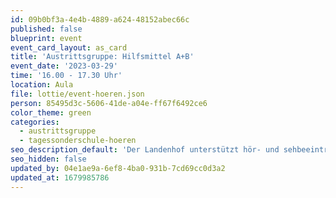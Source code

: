 ```yaml
---
id: 09b0bf3a-4e4b-4889-a624-48152abec66c
published: false
blueprint: event
event_card_layout: as_card
title: 'Austrittsgruppe: Hilfsmittel A+B'
event_date: '2023-03-29'
time: '16.00 - 17.30 Uhr'
location: Aula
file: lottie/event-hoeren.json
person: 85495d3c-5606-41de-a04e-ff67f6492ce6
color_theme: green
categories:
  - austrittsgruppe
  - tagessonderschule-hoeren
seo_description_default: 'Der Landenhof unterstützt hör- und sehbeeinträchtigte Kinder & Jugendliche in ihrem selbstbestimmten Leben durch Förderung ihrer Fähigkeiten & Entwicklung'
seo_hidden: false
updated_by: 04e1ae9a-6ef8-4ba0-931b-7cd69cc0d3a2
updated_at: 1679985786
---
```

